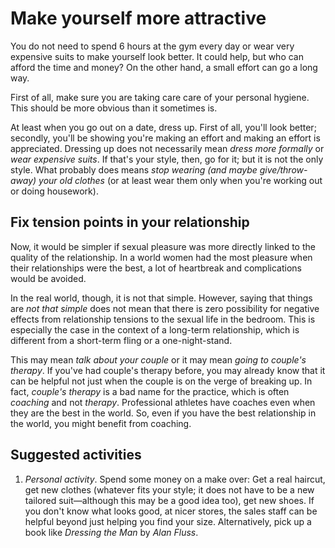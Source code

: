# Make yourself more attractive

You do not need to spend 6 hours at the gym every day or wear very expensive
suits to make yourself look better. It could help, but who can afford the time
and money? On the other hand, a small effort can go a long way.

First of all, make sure you are taking care care of your personal hygiene. This
should be more obvious than it sometimes is.

At least when you go out on a date, dress up. First of all, you'll look better;
secondly, you'll be showing you're making an effort and making an effort is
appreciated. Dressing up does not necessarily mean _dress more formally_ or
_wear expensive suits_. If that's your style, then, go for it; but it is not
the only style. What probably does means _stop wearing (and maybe
give/throw-away) your old clothes_ (or at least wear them only when you're
working out or doing housework).

## Fix tension points in your relationship

Now, it would be simpler if sexual pleasure was more directly linked to the
quality of the relationship. In a world women had the most pleasure when their
relationships were the best, a lot of heartbreak and complications would be
avoided.

In the real world, though, it is not that simple. However, saying that things
are _not that simple_ does not mean that there is zero possibility for negative
effects from relationship tensions to the sexual life in the bedroom. This is
especially the case in the context of a long-term relationship, which is
different from a short-term fling or a one-night-stand.

This may mean _talk about your couple_ or it may mean _going to couple's
therapy_. If you've had couple's therapy before, you may already know that it
can be helpful not just when the couple is on the verge of breaking up. In
fact, _couple's therapy_ is a bad name for the practice, which is often
_coaching_ and not _therapy_. Professional athletes have coaches even when they
are the best in the world. So, even if you have the best relationship in the
world, you might benefit from coaching.

## Suggested activities

1. _Personal activity_. Spend some money on a make over: Get a real haircut,
   get new clothes (whatever fits your style; it does not have to be a new
   tailored suit—although this may be a good idea too), get new shoes. If you
   don't know what looks good, at nicer stores, the sales staff can be helpful
   beyond just helping you find your size. Alternatively, pick up a book like
   _Dressing the Man_ by _Alan Fluss_.

